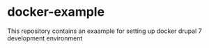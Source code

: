 # docker-example

This repository contains an exaample for setting up docker drupal 7 development environment
